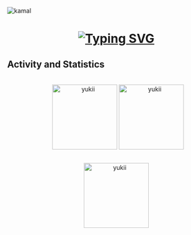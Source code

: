 <p align="left"> <img src="https://komarev.com/ghpvc/?username=yukiinon1&label=Profile%20views&color00FFFF&style=flat" alt="kamal" /> </p>

<h1 align="center">
    <a href="https://git.io/typing-svg"><img src="https://readme-typing-svg.herokuapp.com?font=Fira+Code&weight=500&size=21&duration=4000&pause=1000&color=00FFFF&center=true&vCenter=true&width=500&height=70&lines=Hellooo!!;+I'm+Andika+Kamaluddin;+I+Like+To+Sleep" alt="Typing SVG" /></a>
</h1>



## Activity and Statistics
<p align="center">
	<br/> &nbsp;
  	<img align="center" src="https://github-readme-stats.vercel.app/api?username=yukiinon&theme=transparent&show_icons=true&hide_border=false&count_private=true&include_all_commits=true&rank_icon=github" alt="yukii" height="150em"/>
	<img align="center" src="https://github-readme-stats.vercel.app/api/top-langs/?username=yukiinon&theme=transparent&show_icons=true&hide_border=false&layout=donut" alt="yukii" height="150em"/>
</p>

<div align="center">
	<br/>
	<img src="https://github-readme-streak-stats.herokuapp.com/?user=yukiinon&theme=transparent&hide_border=false&fire=EBA108" alt="yukii" height="150em"/>
</div>









